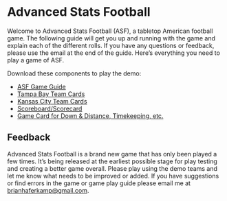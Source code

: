 # Advanced Stats Football

Welcome to Advanced Stats Football (ASF), a tabletop American football game. The following guide will get you up and running with the game and explain each of the different rolls. If you have any questions or feedback, please use the email at the end of the guide. Here’s everything you need to play a game of ASF. 

Download these components to play the demo:

- [ASF Game Guide](https://github.com/brianhaferkamp/tabletopfootballgame/raw/main/Advanced%20Stats%20Football.pdf)
- [Tampa Bay Team Cards](https://github.com/brianhaferkamp/tabletopfootballgame/raw/main/Tabletop%20Football%20Advanced%20-%20TB.pdf)
- [Kansas City Team Cards](https://github.com/brianhaferkamp/tabletopfootballgame/raw/main/Tabletop%20Football%20Advanced%20-%20KC.pdf)
- [Scoreboard/Scorecard](https://github.com/brianhaferkamp/tabletopfootballgame/raw/main/Tabletop%20Football%20Scorecard.pdf)
- [Game Card for Down & Distance, Timekeeping, etc.](https://github.com/brianhaferkamp/tabletopfootballgame/raw/main/Tabletop%20Football%20Advanced%20-%20Game%20Card.pdf)

## Feedback

Advanced Stats Football is a brand new game that has only been played a few times. It’s being released at the earliest possible stage for play testing and creating a better game overall. Please play using the demo teams and let me know what needs to be improved or added. If you have suggestions or find errors in the game or game play guide please email me at brianhaferkamp@gmail.com.
